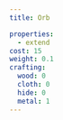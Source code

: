 ```yaml
---
title: Orb

properties:
  - extend
cost: 15
weight: 0.1
crafting:
  wood: 0
  cloth: 0
  hide: 0
  metal: 1
---
```

